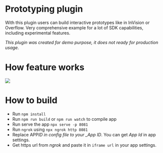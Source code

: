# Prototyping plugin

With this plugin users can build interactive prototypes like in InVision or Overflow. Very comprehensive example for a
lot of SDK capabilities, including experimental features.

_This plugin was created for demo purpose, it does not ready for production usage._

# How feature works

<img src="proto.gif" />

# How to build

- Run `npm install`
- Run `npm run build` or `npm run watch` to compile app
- Run serve the app `npx serve -p 8081`
- Run `ngrok` using `npx ngrok http 8081`
- Replace APP*ID in config file to your \_App ID*. You can get _App Id_ in app settings.
- Get https url from _ngrok_ and paste it in `iframe url` in your app settings.
